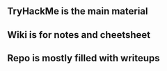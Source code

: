 ## TryHackMe is the main material
## Wiki is for notes and cheetsheet
## Repo is mostly filled with writeups
